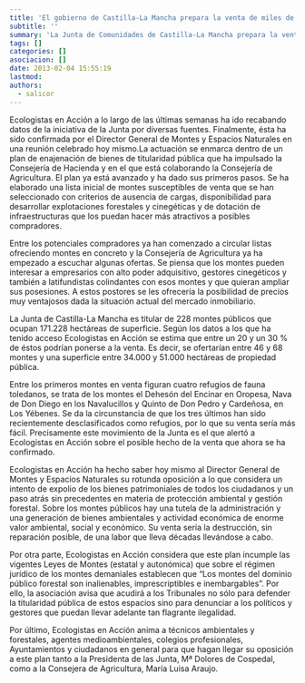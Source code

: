 ```yaml
---
title: 'El gobierno de Castilla-La Mancha prepara la venta de miles de hectáreas de montes públicos'
subtitle: ''
summary: 'La Junta de Comunidades de Castilla-La Mancha prepara la venta de Montes de titularidad pública al mejor postor. Entre un 20 y un 30 % de esos montes figuran ya en una lista, entre ellos cuatro refugios de fauna, según ha podido averiguar Ecologistas en Acción. La organización se opone rotundamente a lo que considera un intento de expolio de los bienes patrimoniales de todos los ciudadanos y un paso atrás sin precedentes en materia de protección ambiental y gestión forestal.'
tags: []
categories: []
asociacion: []
date: 2013-02-04 15:55:19
lastmod:
authors: 
  - salicor
---
```


Ecologistas en Acción a lo largo de las últimas semanas ha ido recabando datos de la iniciativa de la Junta por diversas fuentes. Finalmente, ésta ha sido confirmada por el Director General de Montes y Espacios Naturales en una reunión celebrado hoy mismo.La actuación se enmarca dentro de un plan de enajenación de bienes de titularidad pública que ha impulsado la Consejería de Hacienda y en el que está colaborando la Consejería de Agricultura. El plan ya está avanzado y ha dado sus primeros pasos. Se ha elaborado una lista inicial de montes susceptibles de venta que se han seleccionado con criterios de ausencia de cargas, disponibilidad para desarrollar explotaciones forestales y cinegéticas y de dotación de infraestructuras que los puedan hacer más atractivos a posibles compradores.

Entre los potenciales compradores ya han comenzado a circular listas ofreciendo montes en concreto y la Consejería de Agricultura ya ha empezado a escuchar algunas ofertas. Se piensa que los montes pueden interesar a empresarios con alto poder adquisitivo, gestores cinegéticos y también a latifundistas colindantes con esos montes y que quieran ampliar sus posesiones. A estos postores se les ofrecería la posibilidad de precios muy ventajosos dada la situación actual del mercado inmobiliario.

La Junta de Castilla-La Mancha es titular de 228 montes públicos que ocupan 171.228 hectáreas de superficie. Según los datos a los que ha tenido acceso Ecologistas en Acción se estima que entre un 20 y un 30 % de éstos podrían ponerse a la venta. Es decir, se ofertarían entre 46 y 68 montes y una superficie entre 34.000 y 51.000 hectáreas de propiedad pública.

Entre los primeros montes en venta figuran cuatro refugios de fauna toledanos, se trata de los montes el Dehesón del Encinar en Oropesa, Nava de Don Diego en los Navalucillos y Quinto de Don Pedro y Cardeñosa, en Los Yébenes. Se da la circunstancia de que los tres últimos han sido recientemente desclasificados como refugios, por lo que su venta sería más fácil. Precisamente este movimiento de la Junta es el que alertó a Ecologistas en Acción sobre el posible hecho de la venta que ahora se ha confirmado.

Ecologistas en Acción ha hecho saber hoy mismo al Director General de Montes y Espacios Naturales su rotunda oposición a lo que considera un intento de expolio de los bienes patrimoniales de todos los ciudadanos y un paso atrás sin precedentes en materia de protección ambiental y gestión forestal. Sobre los montes públicos hay una tutela de la administración y una generación de bienes ambientales y actividad económica de enorme valor ambiental, social y económico. Su venta sería la destrucción, sin reparación posible, de una labor que lleva décadas llevándose a cabo.

Por otra parte, Ecologistas en Acción considera que este plan incumple las vigentes Leyes de Montes (estatal y autonómica) que sobre el régimen jurídico de los montes demaniales establecen que “Los montes del dominio público forestal son inalienables, imprescriptibles e inembargables”. Por ello, la asociación avisa que acudirá a los Tribunales no sólo para defender la titularidad pública de estos espacios sino para denunciar a los políticos y gestores que puedan llevar adelante tan flagrante ilegalidad. 

Por último, Ecologistas en Acción anima a técnicos ambientales y forestales, agentes medioambientales, colegios profesionales, Ayuntamientos y ciudadanos en general para que hagan llegar su oposición a este plan tanto a la Presidenta de las Junta, Mª Dolores de Cospedal, como a la Consejera de Agricultura, María Luisa Araujo.
